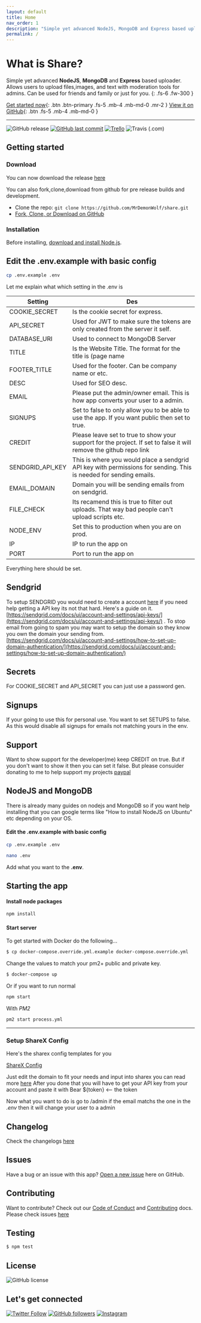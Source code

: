 ```yaml
---
layout: default
title: Home
nav_order: 1
description: "Simple yet advanced NodeJS, MongoDB and Express based uploader."
permalink: /
---
```


# What is Share?

Simple yet advanced **NodeJS**, **MongoDB** and **Express** based uploader.  Allows users to upload files,images, and text with moderation tools for admins. Can be used for friends and family or just for you.
{: .fs-6 .fw-300 }

[Get started now](#getting-started){: .btn .btn-primary .fs-5 .mb-4 .mb-md-0 .mr-2 } [View it on GitHub](https://github.com/pmarsceill/just-the-docs){: .btn .fs-5 .mb-4 .mb-md-0 }

---

![GitHub release](https://img.shields.io/github/release/mrdemonwolf/share-mrdemonwolf-me.svg?style=for-the-badge)
[![GitHub last commit](https://img.shields.io/github/last-commit/mrdemonwolf/share.svg?logo=git&style=for-the-badge)](https://github.com/mrdemonwolf/share)
[![Trello](https://img.shields.io/badge/Project%20Progress-blue?style=for-the-badge&logo=trello)](https://trello.com/b/uljnYGOg "Follow the project progress here.")
![Travis (.com)](https://img.shields.io/travis/com/mrdemonwolf/share?style=for-the-badge)

## Getting started

### Download
You can now download the release [here](https://github.com/MrDemonWolf/share/releases/download/share.zip)

You can also fork,clone,download from github for pre release builds and development.
* Clone the repo: `git clone https://github.com/MrDemonWolf/share.git`
* [Fork, Clone, or Download on GitHub](/)

### Installation
Before installing, [download and install Node.js](https://nodejs.org/en/download/).

## Edit the .env.example with basic config

```sh
cp .env.example .env
```

Let me explain what which setting in the .env is

| Setting          | Des                                                                                                                 |
| ---------------- | ------------------------------------------------------------------------------------------------------------------- |
| COOKIE_SECRET    | Is the cookie secret for express.                                                                                   |
| API_SECRET       | Used for JWT to make sure the tokens are only created from the server it self.                                      |
| DATABASE_URI     | Used to connect to MongoDB Server                                                                                   |
| TITLE            | Is the Website Title.  The format for the title is (page name                                                       | title) |
| FOOTER_TITLE     | Used for the footer.  Can be company name or etc.                                                                   |
| DESC             | Used for SEO desc.                                                                                                  |
| EMAIL            | Please put the admin/owner email.  This is how app converts your user to a admin.                                   |
| SIGNUPS          | Set to false to only allow you to be able to use the app.  If you want public then set to true.                     |
| CREDIT           | Please leave set to true to show your support for the project.  If set to false it will remove the github repo link |
| SENDGRID_API_KEY | This is where you would place a sendgrid API key with permissions for sending. This is needed for sending emails.   |
| EMAIL_DOMAIN     | Domain you will be sending emails from on sendgrid.                                                                 |
| FILE_CHECK       | Its recamend this is true to filter out uploads.  That way bad people can't upload scripts etc.                     |
| NODE_ENV         | Set this to production when you are on prod.                                                                        |
| IP               | IP to run the app on                                                                                                |
| PORT             | Port to run the app on                                                                                              |

Everything here should be set.

## Sendgrid
To setup SENDGRID you would need to create a account [here](https://www.sendgrid.com) if you need help getting a API key its not that hard.  Here's a guide on it. [https://sendgrid.com/docs/ui/account-and-settings/api-keys/](https://sendgrid.com/docs/ui/account-and-settings/api-keys/) .  To stop email from going to spam you may want to setup the domain so they know you own the domain your sending from. [https://sendgrid.com/docs/ui/account-and-settings/how-to-set-up-domain-authentication/](https://sendgrid.com/docs/ui/account-and-settings/how-to-set-up-domain-authentication/)

## Secrets
For COOKIE_SECRET and API_SECRET you can just use a password gen.

## Signups
If your going to use this for personal use.  You want to set SETUPS to false.  As this would disable all signups for emails not matching yours in the env.

## Support
Want to show support for the developer(me) keep CREDIT on true.  But if you don't want to show it then you can set it false.  But please consuider donating to me to help support my projects [paypal](https://paypal.me/demonwolfyt)

## NodeJS and MongoDB
There is already many guides on nodejs and MongoDB so if you want help installing that you can google terms like "How to install NodeJS on Ubuntu" etc depending on your OS.

#### Edit the .env.example with basic config
```sh
cp .env.example .env
```

```sh
nano .env
```

Add what you want to the __.env__.

## Starting the app

#### Install node packages
```sh
npm install
```

#### Start server
To get started with Docker do the following...

```sh
$ cp docker-compose.override.yml.example docker-compose.override.yml
```

Change the values to match your pm2+ public and private key.

```sh
$ docker-compose up
```

Or if you want to run normal

```sh
npm start
```

With *PM2*
```sh
pm2 start process.yml
```
___

### Setup ShareX Config
Here's the sharex config templates for you

[ShareX Config](https://github.com/MrDemonWolf/share-mrdemonwolf-me/blob/master/sharex.sxcu)

Just edit the domain to fit your needs and input into sharex you can read more [here](https://getsharex.com/docs/custom-uploader)
After you done that you will have to get your API key from your account and paste it with Bear ${token} <-- the token

Now what you want to do is go to /admin if the email matchs the one in the *.env* then it will change your user to a admin

<!-- Add other helps in the code base here -->

## Changelog
Check the changelogs [here](/CHANGELOG.md)

## Issues
Have a bug or an issue with this app? [Open a new issue](https://github.com/MrDemonWolf/share-mrdemonwolf-me/issues) here on GitHub.

## Contributing
Want to contribute? Check out our [Code of Conduct]() and [Contributing]() docs. Please check issues [here](https://github.com/MrDemonWolf/share/issues)

## Testing
```bash
$ npm test
```

## License
![GitHub license](https://img.shields.io/github/license/MrDemonWolf/share.svg?style=for-the-badge&logo=github)

## Let's get connected
[![Twitter Follow](https://img.shields.io/twitter/follow/MrDemonWolf.svg?style=for-the-badge&logo=twitter)](https://twitter.com/MrDemonWolf)
[![GitHub followers](https://img.shields.io/github/followers/nathanhenniges.svg?label=Follow&style=for-the-badge&logo=github)](https://github.com/nathanhenniges/)
[![Instagram](https://img.shields.io/static/v1.svg?label=follow&message=@MrDemonWolf&color=grey&logo=instagram&style=for-the-badge&logoColor=white&colorA=critical)](https://www.instagram.com/MrDemonWolf/)
